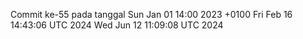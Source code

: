 Commit ke-55 pada tanggal Sun Jan 01 14:00 2023 +0100
Fri Feb 16 14:43:06 UTC 2024
Wed Jun 12 11:09:08 UTC 2024
